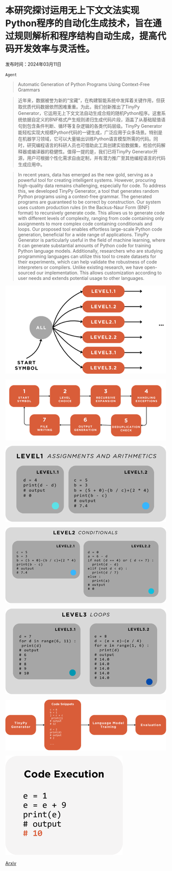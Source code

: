 # 本研究探讨运用无上下文文法实现Python程序的自动化生成技术，旨在通过规则解析和程序结构自动生成，提高代码开发效率与灵活性。

发布时间：2024年03月11日

`Agent`

> Automatic Generation of Python Programs Using Context-Free Grammars

> 近年来，数据被誉为新的“宝藏”，在构建智能系统中发挥着关键作用，但获取优质代码数据依然困难重重。为此，我们创新推出了TinyPy Generator，它运用无上下文文法自动生成合规的随机Python程序。这套系统依据自定义的BNF格式产生规则递归生成代码片段，涵盖了从基础赋值语句到包含条件判断、循环等复杂逻辑的各类代码层级。TinyPy Generator能轻松实现大规模Python代码的一键生成，广泛应用于众多场景。特别是在机器学习领域，它可以大量输出训练Python语言模型所需的代码。同时，研究编程语言的科研人员也可借助此工具创建实验数据集，检验代码解释器或编译器的稳健性。值得一提的是，我们已将TinyPy Generator开源，用户可根据个性化需求自由定制，并有潜力推广至其他编程语言的代码生成应用中。

> In recent years, data has emerged as the new gold, serving as a powerful tool for creating intelligent systems. However, procuring high-quality data remains challenging, especially for code. To address this, we developed TinyPy Generator, a tool that generates random Python programs using a context-free grammar. The generated programs are guaranteed to be correct by construction. Our system uses custom production rules (in the Backus-Naur Form (BNF) format) to recursively generate code. This allows us to generate code with different levels of complexity, ranging from code containing only assignments to more complex code containing conditionals and loops. Our proposed tool enables effortless large-scale Python code generation, beneficial for a wide range of applications. TinyPy Generator is particularly useful in the field of machine learning, where it can generate substantial amounts of Python code for training Python language models. Additionally, researchers who are studying programming languages can utilize this tool to create datasets for their experiments, which can help validate the robustness of code interpreters or compilers. Unlike existing research, we have open-sourced our implementation. This allows customization according to user needs and extends potential usage to other languages.

![本研究探讨运用无上下文文法实现Python程序的自动化生成技术，旨在通过规则解析和程序结构自动生成，提高代码开发效率与灵活性。](../../../paper_images/2403.06503/x1.png)

![本研究探讨运用无上下文文法实现Python程序的自动化生成技术，旨在通过规则解析和程序结构自动生成，提高代码开发效率与灵活性。](../../../paper_images/2403.06503/x2.png)

![本研究探讨运用无上下文文法实现Python程序的自动化生成技术，旨在通过规则解析和程序结构自动生成，提高代码开发效率与灵活性。](../../../paper_images/2403.06503/x3.png)

![本研究探讨运用无上下文文法实现Python程序的自动化生成技术，旨在通过规则解析和程序结构自动生成，提高代码开发效率与灵活性。](../../../paper_images/2403.06503/x4.png)

![本研究探讨运用无上下文文法实现Python程序的自动化生成技术，旨在通过规则解析和程序结构自动生成，提高代码开发效率与灵活性。](../../../paper_images/2403.06503/x5.png)

![本研究探讨运用无上下文文法实现Python程序的自动化生成技术，旨在通过规则解析和程序结构自动生成，提高代码开发效率与灵活性。](../../../paper_images/2403.06503/x6.png)

![本研究探讨运用无上下文文法实现Python程序的自动化生成技术，旨在通过规则解析和程序结构自动生成，提高代码开发效率与灵活性。](../../../paper_images/2403.06503/x7.png)

[Arxiv](https://arxiv.org/abs/2403.06503)